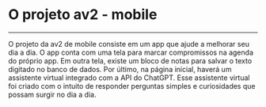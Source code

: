 <h1>O projeto av2 - mobile</h1>
<hr />
<p>O projeto da av2 de mobile consiste em um app que ajude a melhorar seu dia a dia. O app conta com uma tela para marcar compromissos na agenda do próprio app. Em outra tela, existe um bloco de notas para salvar o texto digitado no banco de dados. Por último, na página inicial, haverá um assistente virtual integrado com a API do ChatGPT. Esse assistente virtual foi criado com o intuito de responder perguntas simples e curiosidades que possam surgir no dia a dia.</p>
